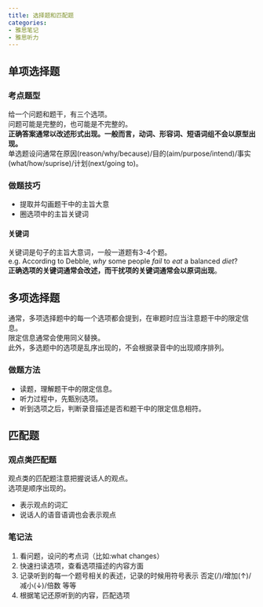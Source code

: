 ```yaml
---
title: 选择题和匹配题
categories: 
- 雅思笔记
- 雅思听力
---
```

## 单项选择题
### 考点题型
给一个问题和题干，有三个选项。  
问题可能是完整的，也可能是不完整的。  
**正确答案通常以改述形式出现。一般而言，动词、形容词、短语词组不会以原型出现。**   
单选题设问通常在原因(reason/why/because)/目的(aim/purpose/intend)/事实(what/how/suprise)/计划(next/going to)。  

### 做题技巧
- 提取并勾画题干中的主旨大意
- 圈选项中的主旨关键词

#### 关键词
关键词是句子的主旨大意词，一般一道题有3-4个题。  
e.g. According to Debble, *why* some people *fail* to *eat* a balanced *diet*?  
**正确选项的关键词通常会改述，而干扰项的关键词通常会以原词出现**。  

## 多项选择题
通常，多项选择题中的每一个选项都会提到，在审题时应当注意题干中的限定信息。  
限定信息通常会使用同义替换。  
此外，多选题中的选项是乱序出现的，不会根据录音中的出现顺序排列。  

### 做题方法
- 读题，理解题干中的限定信息。  
- 听力过程中，先甄别选项。  
- 听到选项之后，判断录音描述是否和题干中的限定信息相符。  

## 匹配题
### 观点类匹配题
观点类的匹配题注意把握说话人的观点。  
选项是顺序出现的。  
- 表示观点的词汇
- 说话人的语音语调也会表示观点

### 笔记法
1. 看问题，设问的考点词（比如:what changes）  
2. 快速扫读选项，查看选项描述的内容方面  
3. 记录听到的每一个题号相关的表述，记录的时候用符号表示 否定(/)/增加(↑)/减小(↓)/倍数 等等  
4. 根据笔记还原听到的内容，匹配选项  